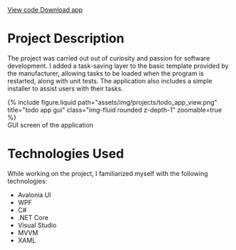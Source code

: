 <div class="links">
  <a href="https://github.com/Ziumper/ToDoApp" class="btn btn-amber btn-sm z-depth-0" role="button">View code <i class="fa-brands fa-github"></i></a>
   <a href="https://github.com/Ziumper/ToDoApp/releases" class="btn btn-amber btn-sm z-depth-0" role="button">Download app <i class="fa fa-download"></i></a>
</div>

# Project Description

The project was carried out out of curiosity and passion for software development. I added a task-saving layer to the basic template provided by the manufacturer, allowing tasks to be loaded when the program is restarted, along with unit tests. The application also includes a simple installer to assist users with their tasks.

<div class="row justify-content-sm-center">
    <div class="col-sm-8 mt-3 mt-md-0">
        {% include figure.liquid path="assets/img/projects/todo_app_view.png" title="todo app gui" class="img-fluid rounded z-depth-1" zoomable=true %}
    </div>
</div>
<div class="caption">
    GUI screen of the application
</div>

# Technologies Used

While working on the project, I familiarized myself with the following technologies:

- Avalonia UI
- WPF
- C#
- .NET Core
- Visual Studio
- MVVM
- XAML

